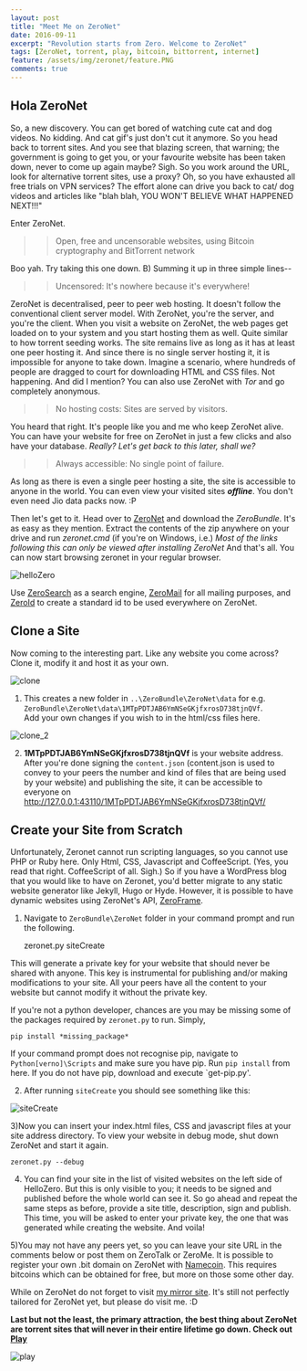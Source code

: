 ```yaml
---
layout: post
title: "Meet Me on ZeroNet"
date: 2016-09-11
excerpt: "Revolution starts from Zero. Welcome to ZeroNet"
tags: [ZeroNet, torrent, play, bitcoin, bittorrent, internet]
feature: /assets/img/zeronet/feature.PNG
comments: true
---
```



## Hola ZeroNet

So, a new discovery. You can get bored of watching cute cat and dog videos. No kidding. And cat gif's just don't cut it anymore.  So you head back to torrent sites. And you see that blazing screen, that warning; the government is going to get you, or your favourite website has been taken down, never to come up again maybe? Sigh. So you work around the URL, look for alternative torrent sites, use a proxy? Oh, so you have exhausted all free trials on VPN services? The effort alone can drive you back to cat/ dog videos and articles like "blah blah, YOU WON'T BELIEVE WHAT HAPPENED NEXT!!!"

Enter ZeroNet. 

>>Open, free and uncensorable websites,
using Bitcoin cryptography and BitTorrent network

Boo yah. Try taking this one down. B)
Summing it up in three simple lines--

>>Uncensored:
It's nowhere because it's everywhere!

ZeroNet is decentralised, peer to peer web hosting. It doesn't follow the conventional client server model. With ZeroNet, you're the server, and you're the client. When you visit a website on ZeroNet, the web pages get loaded on to your system and you start hosting them as well. Quite similar to how torrent seeding works. The site remains live as long as it has at least one peer hosting it. And since there is no single server hosting it, it is impossible for anyone to take down. Imagine a scenario, where hundreds of people are dragged to court for downloading HTML and CSS files.
Not happening. And did I mention? You can also use ZeroNet with *Tor* and go completely anonymous.

>>No hosting costs:
Sites are served by visitors.

You heard that right. It's people like you and me who keep ZeroNet alive. You can have your website for free on ZeroNet in just a few clicks and also have your database. *Really? Let's get back to this later, shall we?*

>>Always accessible:
No single point of failure.

As long as there is even a single peer hosting a site, the site is accessible to anyone in the world. You can even view your visited sites ***offline***.  You don't even need Jio data packs now. :P

Then let's get to it. Head over to [ZeroNet](http://zeronet.io/) and download the *ZeroBundle*. It's as easy as they mention. Extract the contents of the zip anywhere on your drive and run *zeronet.cmd* (if you're on Windows, i.e.)
*Most of the links following this can only be viewed after installing ZeroNet*
And that's all. You can now start browsing zeronet in your regular browser.

![helloZero](http://nish-d.github.io/assets/img/zeronet/helloZero.PNG)

Use [ZeroSearch](http://127.0.0.1:43110/zerosearch.bit/) as a search engine, [ZeroMail](http://127.0.0.1:43110/Mail.ZeroNetwork.bit/) for all mailing purposes, and [ZeroId](http://127.0.0.1:43110/zeroid.bit/) to create a standard id to be used everywhere on ZeroNet. 

## Clone a Site

Now coming to the interesting part. Like any website you come across? Clone it, modify it and host it as your own.

![clone](http://nish-d.github.io/assets/img/zeronet/clone.PNG)

1) This creates a new folder in `..\ZeroBundle\ZeroNet\data`
for e.g. `ZeroBundle\ZeroNet\data\1MTpPDTJAB6YmNSeGKjfxrosD738tjnQVf`.  
Add your own changes if you wish to in the html/css files here.

![clone_2](http://nish-d.github.io/assets/img/zeronet/clone_2.PNG)

2) **1MTpPDTJAB6YmNSeGKjfxrosD738tjnQVf** is your website address. After you're done signing the `content.json` (content.json is used to convey to your peers the number and kind of files that are being used by your website) and publishing the site, it can be accessible to everyone on http://127.0.0.1:43110/1MTpPDTJAB6YmNSeGKjfxrosD738tjnQVf/

## Create your Site from Scratch

Unfortunately, Zeronet cannot run scripting languages, so you cannot use PHP or Ruby here. Only Html, CSS, Javascript and CoffeeScript. (Yes, you read that right. CoffeeScript of all. Sigh.) So if you have a WordPress blog that you would like to have on Zeronet, you'd better migrate to any static website generator like Jekyll, Hugo or Hyde. However, it is possible to have dynamic websites using ZeroNet's API, [ZeroFrame](https://zeronet.readthedocs.io/en/latest/site_development/zeroframe_api_reference/).

1) Navigate to `ZeroBundle\ZeroNet` folder in your command prompt and run the following.


    zeronet.py siteCreate

This will generate a private key for your website that should never be shared with anyone. This key is instrumental for publishing and/or making modifications to your site. All your peers have all the content to your website but cannot modify it without the private key. 

If you're not a python developer, chances are you may be missing some of the packages required by `zeronet.py` to run. Simply,

    pip install *missing_package*
    
If your command prompt does not recognise pip,
navigate to `Python[verno]\Scripts` and make sure you have pip. Run `pip install` from here. If you do not have pip, download and execute `get-pip.py'.

2) After running `siteCreate` you should see something like this:

![siteCreate](http://nish-d.github.io/assets/img/zeronet/siteCreate.PNG)

3)Now you can insert your index.html files, CSS and javascript files at your site address directory. To view your website in debug mode, shut down ZeroNet and start it again. 

    zeronet.py --debug
    
4) You can find your site in the list of visited websites on the left side of HelloZero. But this is only visible to you; it needs to be signed and published before the whole world can see it. So go ahead and repeat the same steps as before, 
provide a site title, description, sign and publish. This time, you will be asked to enter your private key, the one that was generated while creating the website. And voila!

5)You may not have any peers yet, so you can leave your site URL in the comments below or post them on ZeroTalk or ZeroMe.
It is possible to register your own .bit domain on ZeroNet with [Namecoin](https://www.namecoin.org/). This requires bitcoins which can be obtained for free, but more on those some other day.

While on ZeroNet do not forget to visit [my mirror site](http://127.0.0.1:43110/18hjYbktA2g8zb21u9JRkaJCudaRRR6oqT/). It's still not perfectly tailored for ZeroNet yet, but please do visit me. :D

**Last but not the least, the primary attraction, the best thing about ZeroNet are torrent sites that will never in their entire lifetime go down. Check out [Play](http://127.0.0.1:43110/1PLAYgDQboKojowD3kwdb3CtWmWaokXvfp)**

![play](http://nish-d.github.io/assets/img/zeronet/play.PNG)




